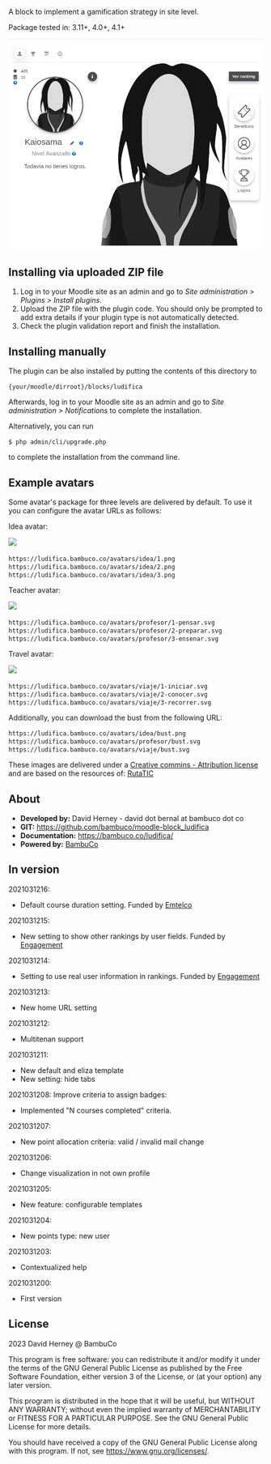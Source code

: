 A block to implement a gamification strategy in site level.

Package tested in: 3.11+, 4.0+, 4.1+

![Block preview](pix/preview.png)

## Installing via uploaded ZIP file ##

1. Log in to your Moodle site as an admin and go to _Site administration >
   Plugins > Install plugins_.
2. Upload the ZIP file with the plugin code. You should only be prompted to add
   extra details if your plugin type is not automatically detected.
3. Check the plugin validation report and finish the installation.

## Installing manually ##

The plugin can be also installed by putting the contents of this directory to

    {your/moodle/dirroot}/blocks/ludifica

Afterwards, log in to your Moodle site as an admin and go to _Site administration >
Notifications_ to complete the installation.

Alternatively, you can run

    $ php admin/cli/upgrade.php

to complete the installation from the command line.

## Example avatars ##

Some avatar's package for three levels are delivered by default. To use it you can configure the avatar URLs as follows:

Idea avatar:

<img src="https://ludifica.bambuco.co/avatars/idea/1.png" width="200"/>

    https://ludifica.bambuco.co/avatars/idea/1.png
    https://ludifica.bambuco.co/avatars/idea/2.png
    https://ludifica.bambuco.co/avatars/idea/3.png

Teacher avatar:

<img src="https://ludifica.bambuco.co/avatars/profesor/1-pensar.svg" width="200"/>

    https://ludifica.bambuco.co/avatars/profesor/1-pensar.svg
    https://ludifica.bambuco.co/avatars/profesor/2-preparar.svg
    https://ludifica.bambuco.co/avatars/profesor/3-ensenar.svg

Travel avatar:

<img src="https://ludifica.bambuco.co/avatars/viaje/1-iniciar.svg" width="200"/>

    https://ludifica.bambuco.co/avatars/viaje/1-iniciar.svg
    https://ludifica.bambuco.co/avatars/viaje/2-conocer.svg
    https://ludifica.bambuco.co/avatars/viaje/3-recorrer.svg

Additionally, you can download the bust from the following URL:

    https://ludifica.bambuco.co/avatars/idea/bust.png
    https://ludifica.bambuco.co/avatars/profesor/bust.svg
    https://ludifica.bambuco.co/avatars/viaje/bust.svg

These images are delivered under a [Creative commins - Attribution license](https://creativecommons.org/licenses/by/4.0/)
and are based on the resources of: [RutaTIC](https://rutatic.udea.edu.co/crotalus/)

## About ##
- **Developed by:** David Herney - david dot bernal at bambuco dot co
- **GIT:** https://github.com/bambuco/moodle-block_ludifica
- **Documentation:** https://bambuco.co/ludifica/
- **Powered by:** [BambuCo](https://bambuco.co/)

## In version ##
2021031216:
- Default course duration setting. Funded by [Emtelco](https://emtelco.com.co/)

2021031215:
- New setting to show other rankings by user fields. Funded by [Engagement](https://www.engagement.com.co/)

2021031214:
- Setting to use real user information in rankings. Funded by [Engagement](https://www.engagement.com.co/)

2021031213:
- New home URL setting

2021031212:
- Multitenan support

2021031211:
- New default and eliza template
- New setting: hide tabs

2021031208:
Improve criteria to assign badges:
- Implemented "N courses completed" criteria.

2021031207:
- New point allocation criteria: valid / invalid mail change

2021031206:
- Change visualization in not own profile

2021031205:
- New feature: configurable templates

2021031204:
- New points type: new user

2021031203:
- Contextualized help

2021031200:
- First version

## License ##

2023 David Herney @ BambuCo

This program is free software: you can redistribute it and/or modify it under
the terms of the GNU General Public License as published by the Free Software
Foundation, either version 3 of the License, or (at your option) any later
version.

This program is distributed in the hope that it will be useful, but WITHOUT ANY
WARRANTY; without even the implied warranty of MERCHANTABILITY or FITNESS FOR A
PARTICULAR PURPOSE.  See the GNU General Public License for more details.

You should have received a copy of the GNU General Public License along with
this program.  If not, see <https://www.gnu.org/licenses/>.
